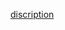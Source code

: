 [discription](http://note.youdao.com/noteshare?id=5bf91de19383a156b3c10fbe73eafdd2&sub=5324602034EC4F1790F10DCF669B3F20)
